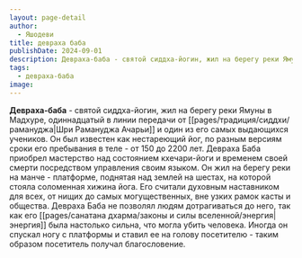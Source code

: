 ```yaml
---
layout: page-detail
author:
  - Яшодеви
title: девраха баба
publishDate: 2024-09-01
description: Девраха-баба - святой сиддха-йогин, жил на берегу реки Ямуны в Мадхуре, одиннадцатый в линии передачи от Шри Рамануджа Ачарьи и один из его самых выдающихся учеников.
tags:
  - девраха-баба
image:
---
```

**Девраха-баба** - святой сиддха-йогин, жил на берегу реки Ямуны в Мадхуре, одиннадцатый в линии передачи от [[pages/традиция/сиддхи/рамануджа|Шри Рамануджа Ачарьи]]  и один из его самых выдающихся учеников. Он был известен как нестареющий йог, по разным версиям сроки его пребывания в теле - от 150 до 2200 лет. Девраха Баба приобрел мастерство над состоянием кхечари-йоги и временем своей смерти посредством управления своим языком. Он жил на берегу реки на манче - платформе, поднятая над землей на шестах, на которой стояла соломенная хижина йога. Его считали духовным наставником для всех, от нищих до самых могущественных, вне узких рамок касты и общества. Девраха Баба не позволял людям дотрагиваться до него, так как его [[pages/санатана дхарма/законы и силы вселенной/энергия|энергия]] была настолько сильна, что могла убить человека. Иногда он спускал ногу с платформы и ставил ее на голову посетителю - таким образом посетитель получал благословение.

